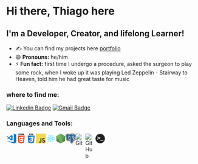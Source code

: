 # Hi there, Thiago here

## I'm a Developer, Creator, and lifelong Learner!

- ✍ You can find my projects here [portfolio]
- 😄 <b>Pronouns:</b> he/him
- ⚡ <b>Fun fact:</b> first time I undergo a procedure, asked the surgeon to play some rock, when I woke up it was playing Led Zeppelin - Stairway to Heaven, told him he had great taste for music 

### where to find me:
[![Linkedin Badge](https://img.shields.io/badge/LinkedIn-0077B5?style=for-the-badge&logo=linkedin&logoColor=white)][linkedin]
[![Gmail Badge](https://img.shields.io/badge/Gmail-D14836?style=for-the-badge&logo=gmail&logoColor=white&link=mailto:thiagoscmpaiva@gmail.com)][mailto] <br />

### Languages and Tools:
<a href="#">
  <img align="left" alt="Visual Studio Code" width="26px" src="https://raw.githubusercontent.com/github/explore/80688e429a7d4ef2fca1e82350fe8e3517d3494d/topics/visual-studio-code/visual-studio-code.png" />
  <img align="left" alt="HTML5" width="26px" src="https://raw.githubusercontent.com/github/explore/80688e429a7d4ef2fca1e82350fe8e3517d3494d/topics/html/html.png" />
  <img align="left" alt="CSS3" width="26px" src="https://raw.githubusercontent.com/github/explore/80688e429a7d4ef2fca1e82350fe8e3517d3494d/topics/css/css.png" />
  <img align="left" alt="JavaScript" width="26px" src="https://raw.githubusercontent.com/github/explore/80688e429a7d4ef2fca1e82350fe8e3517d3494d/topics/javascript/javascript.png" />
  <img align="left" alt="React" width="26px" src="https://raw.githubusercontent.com/github/explore/80688e429a7d4ef2fca1e82350fe8e3517d3494d/topics/react/react.png" />
  <img align="left" alt="Node.js" width="26px" src="https://raw.githubusercontent.com/github/explore/80688e429a7d4ef2fca1e82350fe8e3517d3494d/topics/nodejs/nodejs.png" />
  <img align="left" alt="postgreSQL" width="26px" src="https://raw.githubusercontent.com/github/explore/80688e429a7d4ef2fca1e82350fe8e3517d3494d/topics/postgresql/postgresql.png" />
  <img align="left" alt="Git" width="26px" src="https://simpleicons.org/icons/git.svg" />
  <img align="left" alt="GitHub" width="26px" src="https://simpleicons.org/icons/github.svg" />
  <img align="left" alt="Terminal" width="26px" src="https://raw.githubusercontent.com/github/explore/80688e429a7d4ef2fca1e82350fe8e3517d3494d/topics/terminal/terminal.png" />
</a>
<br />

[linkedin]: https://www.linkedin.com/in/thiago-mayrink/
[mailto]: mailto:thiagoscmpaiva@gmail.com
[portfolio]: https://github.com/thiagomayrink?tab=repositories
